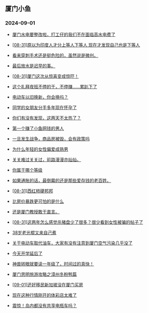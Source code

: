 ## 厦门小鱼 
### 2024-09-01

+ [厦门水电要整改啦，打工仔的我们不在面临高水电费了](http://bbs.xmfish.com/read-htm-tid-18238208.html)

+ [[08-31]原以为印度人才分上等人下等人 现在才发现自己也是下等人](http://bbs.xmfish.com/read-htm-tid-18238123.html)

+ [看来穿刺手术还是挺危险的，虽然说是微创。](http://bbs.xmfish.com/read-htm-tid-18238193.html)

+ [最后放水是迟早的事。](http://bbs.xmfish.com/read-htm-tid-18238171.html)

+ [[08-31]厦门这次从惊喜变成惊吓！](http://bbs.xmfish.com/read-htm-tid-18238331.html)

+ [这个礼拜夜班不停的干，不停赚……累趴下了](http://bbs.xmfish.com/read-htm-tid-18238131.html)

+ [电动车以旧换新，你会换吗？](http://bbs.xmfish.com/read-htm-tid-18238121.html)

+ [同学的女朋友分手多年现在怀孕了](http://bbs.xmfish.com/read-htm-tid-18238135.html)

+ [你们有没有发现，这两天不太热了？](http://bbs.xmfish.com/read-htm-tid-18238276.html)

+ [第一个赚了小鱼网钱的男人](http://bbs.xmfish.com/read-htm-tid-18238214.html)

+ [一旦发生战争，商品房被毁，会有政策吗](http://bbs.xmfish.com/read-htm-tid-18238165.html)

+ [为什么年轻的女性偏爱成熟男](http://bbs.xmfish.com/read-htm-tid-18238133.html)

+ [关关难过关关过，前路漫漫亦灿灿。](http://bbs.xmfish.com/read-htm-tid-18238136.html)

+ [你属于哪个等级](http://bbs.xmfish.com/read-htm-tid-18238151.html)

+ [如果通胀的话，最倒霉的还是那些爱存钱的老百姓。](http://bbs.xmfish.com/read-htm-tid-18238196.html)

+ [[08-31]西红柿硬邦邦](http://bbs.xmfish.com/read-htm-tid-18238173.html)

+ [比房价暴跌更可怕的是什么](http://bbs.xmfish.com/read-htm-tid-18238310.html)

+ [还是厦门教授敢于直言。](http://bbs.xmfish.com/read-htm-tid-18238323.html)

+ [[08-31]这两年怎么感觉杀猪盘少了很多？很少看到女性被骗的帖子了](http://bbs.xmfish.com/read-htm-tid-18238211.html)

+ [38岁老光棍又来自己煮](http://bbs.xmfish.com/read-htm-tid-18238358.html)

+ [关于电动车取代油车，大家有没有注意到厦门空气污染几乎没了](http://bbs.xmfish.com/read-htm-tid-18238299.html)

+ [今天开学延后了](http://bbs.xmfish.com/read-htm-tid-18238324.html)

+ [神兽转眼就要读一年级了，时间过的真快！](http://bbs.xmfish.com/read-htm-tid-18238381.html)

+ [厦门思明旅游攻略之漳州冬粉鸭篇](http://bbs.xmfish.com/read-htm-tid-18238286.html)

+ [[09-01]还好移民新加坡没在厦门买房](http://bbs.xmfish.com/read-htm-tid-18238449.html)

+ [现在这种行情刚开的体彩店太难了](http://bbs.xmfish.com/read-htm-tid-18238443.html)

+ [震惊！岛内都没有共享电瓶车吗？](http://bbs.xmfish.com/read-htm-tid-18238318.html)

